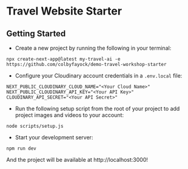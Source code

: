 # Travel Website Starter

## Getting Started

* Create a new project by running the following in your terminal:

```
npx create-next-app@latest my-travel-ai -e https://github.com/colbyfayock/demo-travel-workshop-starter
```

* Configure your Cloudinary account credentials in a `.env.local` file:

```
NEXT_PUBLIC_CLOUDINARY_CLOUD_NAME="<Your Cloud Name>"
NEXT_PUBLIC_CLOUDINARY_API_KEY="<Your API Key>"
CLOUDINARY_API_SECRET="<Your API Secret>"
```

* Run the following setup script from the root of your project to add project images and videos to your account:

```
node scripts/setup.js
```

* Start your development server:

```
npm run dev
```

And the project will be available at http://localhost:3000!

